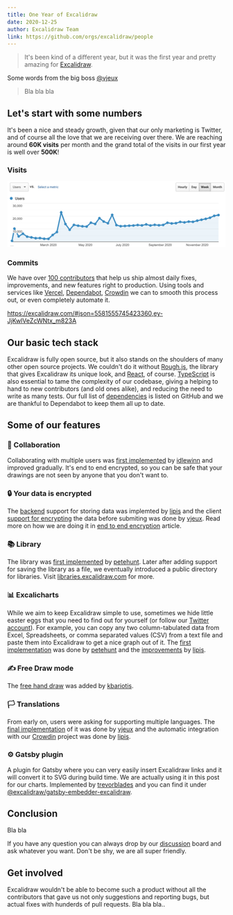 ```yaml
---
title: One Year of Excalidraw
date: 2020-12-25
author: Excalidraw Team
link: https://github.com/orgs/excalidraw/people
---
```


> It's been kind of a different year, but it was the first year and pretty amazing for [Excalidraw](https://excalidraw.com).

<!-- end -->

Some words from the big boss [@vjeux](https://twitter.com/vjeux)

> Bla bla bla

## Let's start with some numbers

It's been a nice and steady growth, given that our only marketing is Twitter, and of course all the love that we are receiving over there. We are reaching around **60K visits** per month and the grand total of the visits in our first year is well over **500K**!

### Visits

![Weekly visists](ga-users.png)

### Commits

We have over [100 contributors](https://github.com/excalidraw/excalidraw/graphs/contributors) that help us ship almost daily fixes, improvements, and new features right to production. Using tools and services like [Vercel](https://vercel.com/), [Dependabot](https://github.blog/2020-06-01-keep-all-your-packages-up-to-date-with-dependabot/), [Crowdin](https://crowdin.com/project/excalidraw) we can to smooth this process out, or even completely automate it.

https://excalidraw.com/#json=5581555745423360,ey-JjKwlVeZcWNtx_m823A

## Our basic tech stack

Excalidraw is fully open source, but it also stands on the shoulders of many other open source projects. We couldn't do it without [Rough.js](https://github.com/rough-stuff/rough), the library that gives Excalidraw its unique look, and [React](https://github.com/facebook/react), of course. [TypeScript](https://github.com/microsoft/TypeScript) is also essential to tame the complexity of our codebase, giving a helping to hand to new contributors (and old ones alike), and reducing the need to write as many tests. Our full list of [dependencies](https://github.com/excalidraw/excalidraw/network/dependencies) is listed on GitHub and we are thankful to Dependabot to keep them all up to date.

## Some of our features

### 🤝 Collaboration

Collaborating with multiple users was [first implemented](https://github.com/excalidraw/excalidraw/pull/879) by [idlewinn](https://github.com/idlewinn) and improved gradually. It's end to end encrypted, so you can be safe that your drawings are not seen by anyone that you don't want to.

### 🔒 Your data is encrypted

The [backend](https://github.com/excalidraw/excalidraw-json) support for storing data was implemted by [lipis](https://github.com/lipis) and the client [support for encrypting](https://github.com/excalidraw/excalidraw/pull/642) the data before submiting was done by [vjeux](https://github.com/vjeux). Read more on how we are doing it in [end to end encryption](/end-to-end-encryption/) article.

### 📚 Library

The library was [first implemented](https://github.com/excalidraw/excalidraw/pull/1787) by [petehunt](https://github.com/petehunt). Later after adding support for saving the library as a file, we eventually introduced a public directory for libraries. Visit [libraries.excalidraw.com](https://libraries.excalidraw.com) for more.

### 📊 Excalicharts

While we aim to keep Excalidraw simple to use, sometimes we hide little easter eggs that you need to find out for yourself (or follow our [Twitter account](https://twitter.com/excalidraw)). For example, you can copy any two column-tabulated data from Excel, Spreadsheets, or comma separated values (CSV) from a text file and paste them into Excalidraw to get a nice graph out of it. The [first implementation](https://github.com/excalidraw/excalidraw/pull/1723) was done by [petehunt](https://github.com/petehunt) and the [improvements](https://github.com/excalidraw/excalidraw/pull/2495) by [lipis](https://github.com/lipis).

### ✍️ Free Draw mode

The [free hand draw](https://github.com/excalidraw/excalidraw/pull/1570) was added by [kbariotis](https://github.com/kbariotis).

### 🏳 Translations

From early on, users were asking for supporting multiple languages. The [final implementation](https://github.com/excalidraw/excalidraw/pull/638) of it was done by [vjeux](https://github.com/vjeux) and the automatic integration with our [Crowdin](https://crowdin.com/project/excalidraw) project was done by [lipis](https://github.com/lipis).

### ⚙️ Gatsby plugin

A plugin for Gatsby where you can very easily insert Excalidraw links and it will convert it to SVG during build time. We are actually using it in this post for our charts. Implemented by [trevorblades](https://github.com/trevorblades) and you can find it under [@excalidraw/gatsby-embedder-excalidraw](https://github.com/excalidraw/gatsby-embedder-excalidraw).

## Conclusion

Bla bla

If you have any question you can always drop by our [discussion](https://github.com/excalidraw/excalidraw/discussions) board and ask whatever you want. Don't be shy, we are all super friendly.

## Get involved

Excalidraw wouldn't be able to become such a product without all the contributors that gave us not only suggestions and reporting bugs, but actual fixes with hunderds of pull requests. Bla bla bla..
